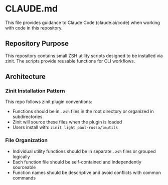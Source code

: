 # CLAUDE.md

This file provides guidance to Claude Code (claude.ai/code) when working with code in this repository.

## Repository Purpose

This repository contains small ZSH utility scripts designed to be installed via zinit. The scripts provide reusable functions for CLI workflows.

## Architecture

### Zinit Installation Pattern

This repo follows zinit plugin conventions:
- Functions should be in `.zsh` files in the root directory or organized in subdirectories
- Zinit will source these files when the plugin is loaded
- Users install with: `zinit light paul-russo/lmutils`

### File Organization

- Individual utility functions should be in separate `.zsh` files or grouped logically
- Each function file should be self-contained and independently sourceable
- Function names should be descriptive and avoid conflicts with common commands
